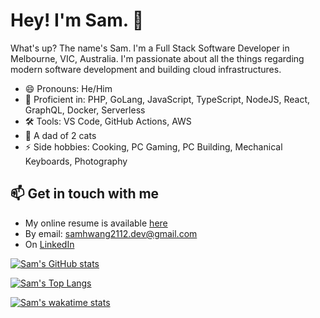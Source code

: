 # Hey! I'm Sam. 👋

<!--
**samhwang/samhwang** is a ✨ _special_ ✨ repository because its `README.md` (this file) appears on your GitHub profile.

Here are some ideas to get you started:

- 🔭 I’m currently working on ...
- 🌱 I’m currently learning ...
- 👯 I’m looking to collaborate on ...
- 🤔 I’m looking for help with ...
- 💬 Ask me about ...
- 📫 How to reach me: ...
- 😄 Pronouns: ...
- ⚡ Fun fact: ...
-->

What's up? The name's Sam. I'm a Full Stack Software Developer in Melbourne,
VIC, Australia. I'm passionate about all the things regarding modern software development
and building cloud infrastructures.

- 😄 Pronouns: He/Him
- 💬 Proficient in: PHP, GoLang, JavaScript, TypeScript, NodeJS, React, GraphQL, Docker, Serverless
- 🛠 Tools: VS Code, GitHub Actions, AWS
- 🌱 A dad of 2 cats
- ⚡ Side hobbies: Cooking, PC Gaming, PC Building, Mechanical Keyboards, Photography

## 📫 Get in touch with me

- My online resume is available [here](https://samhwang.github.io)
- By email: samhwang2112.dev@gmail.com
- On [LinkedIn](https://www.linkedin.com/in/samhwang2112/)

[![Sam's GitHub stats](https://github-readme-stats.vercel.app/api?username=samhwang&theme=gruvbox&count_private=true&show_icons=true)](https://github-readme-stats.vercel.app)

[![Sam's Top Langs](https://github-readme-stats.vercel.app/api/top-langs/?username=samhwang&theme=gruvbox&layout=compact&count_private=true&langs_count=10&hide=html,shell,asl,java,css,vim)](https://github-readme-stats.vercel.app)

[![Sam's wakatime stats](https://github-readme-stats.vercel.app/api/wakatime?username=samhwang&theme=gruvbox&layout=compact)](https://github-readme-stats.vercel.app)
